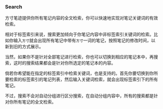 ### Search

方寸笔迹提供你所有笔记内容的全文检索，你可以快速地实现对笔记关键词的有效检索。

相对于标签索引来说，搜索更加倾向于你笔记内容中非标签索引关键词的检索。比如你输入`方寸`就会出现所有笔记中带有`方寸`一词的笔记，按照笔记的修改时间，以新到旧的方式展示。

当然，如果你不是针对全部笔记进行检索，你也可以切换到相应的笔记本中，再搜索，这时的搜索结果都会是针对你所选定的笔记本的内容。

倘若你希望能在指定的标签索引中检索关键词，也是支持的。首先你要切换到你所要检索的标签索引的笔记列表，然后输入关键词检索，就会出现标签索引下的所有笔记。

不过，搜索不会对自动分组进行区分搜索，在自动分组内容中，所有的搜索都是针对你所有笔记的全文检索。

